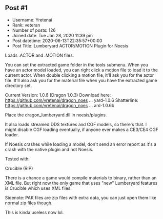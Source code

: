 ## Post #1
- Username: Yretenai
- Rank: veteran
- Number of posts: 126
- Joined date: Tue Jan 28, 2020 11:39 pm
- Post datetime: 2020-06-13T22:35:57+00:00
- Post Title: Lumberyard ACTOR/MOTION Plugin for Noesis

Loads .ACTOR and .MOTION files.

You can set the extracted game folder in the tools submenu. When you have an actor model loaded, you can right click a motion file to load it to the current actor. When double clicking a motion file, it'll ask you for the actor file. It'll also ask you for the material file when you have the extracted game directory set. 

Current Version: 1.0.6 (Dragon 1.0.3)
Download here: https://github.com/yretenai/dragon_noes ... yard-1.0.6
Shatterline: https://github.com/yretenai/dragon_noes ... ard-1.0.6b

Place the dragon_lumberyard.dll in noesis/plugins.

It also loads streamed DDS textures and CGF models, so there's that. 
I might disable CGF loading eventually, if anyone ever makes a CE3/CE4 CGF loader.

If Noesis crashes while loading a model, don't send an error report as it's a crash with the native plugin and not Noesis.

Tested with:

 Crucible (RIP)


There is a chance a game would compile materials to binary, rather than an XML file. But right now the only game that uses "new" Lumberyard features is Crucible which uses XML files.

Sidenote: PAK files are zip files with extra data, you can just open them like normal zip files though.

This is kinda useless now lol.
